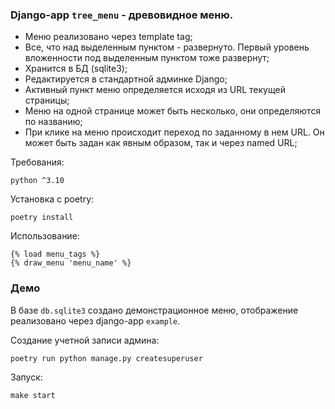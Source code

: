 ### Django-app `tree_menu` - древовидное меню.
- Меню реализовано через template tag;
- Все, что над выделенным пунктом - развернуто. Первый уровень вложенности под выделенным пунктом тоже развернут;
- Хранится в БД (sqlite3);
- Редактируется в стандартной админке Django;
- Активный пункт меню определяется исходя из URL текущей страницы;
- Меню на одной странице может быть несколько, они определяются по названию;
- При клике на меню происходит переход по заданному в нем URL. Он может быть задан как явным образом, так и через named URL;


Требования:
```
python ^3.10
```

Установка с poetry:
```
poetry install
```

Использование:
```
{% load menu_tags %}
{% draw_menu 'menu_name' %}
```

### Демо
В базе `db.sqlite3` создано демонстрационное меню, отображение реализовано через django-app `example`.

Создание учетной записи админа:
```
poetry run python manage.py createsuperuser
```
Запуск:
```
make start
```